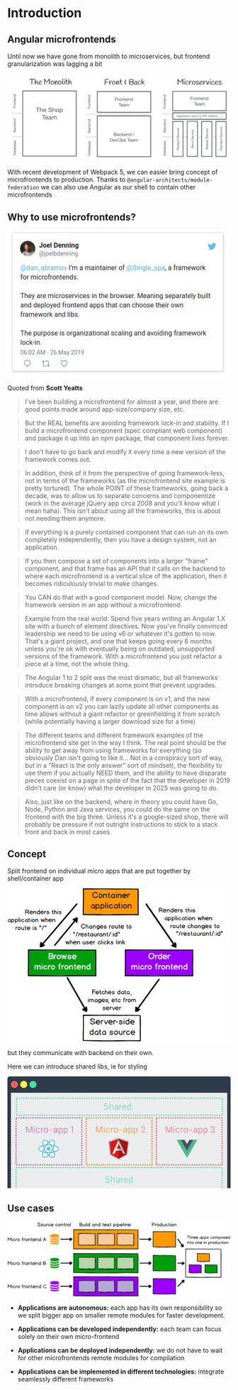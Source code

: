 # Introduction


## Angular microfrontends 

Until now we have gone from monolith to microservices, but frontend granularization was lagging a bit

![](images/README/2021-04-05-02-57-52.png)

With recent development of Webpack 5, we can easier bring concept of microfrontends to production. Thanks to `@angular-architects/module-federation` we can also use Angular as our shell to contain other microfrontends


## Why to use microfrontends?

![](images/README/2021-04-05-03-18-47.png)


Quoted from **Scott Yeatts**

> I've been building a microfrontend for almost a year, and there are good points made around app-size/company size, etc.

> But the REAL benefits are avoiding framework lock-in and stability. If I build a microfrontend component (spec compliant web component) and package it up into an npm package, that component lives forever.

> I don't have to go back and modify it every time a new version of the framework comes out.

> In addition, think of it from the perspective of going framework-less, not in terms of the frameworks (as the microfrontend site example is pretty tortured). The whole POINT of these frameworks, going back a decade, was to allow us to separate concerns and componentize (work in the average jQuery app circa 2008 and you'll know what I mean haha). This isn't about using all the frameworks, this is about not needing them anymore.

> If everything is a purely contained component that can run on its own completely independently, then you have a design system, not an application.

> If you then compose a set of components into a larger "frame" component, and that frame has an API that it calls on the backend to where each microfrontend is a vertical slice of the application, then it becomes ridiculously trivial to make changes.

> You CAN do that with a good component model. Now, change the framework version in an app without a microfrontend.

> Example from the real world: Spend five years writing an Angular 1.X site with a bunch of element directives. Now you've finally convinced leadership we need to be using v6 or whatever it's gotten to now. That's a giant project, and one that keeps going every 6 months unless you're ok with eventually being on outdated, unsupported versions of the framework. With a microfrontend you just refactor a piece at a time, not the whole thing.

> The Angular 1 to 2 split was the most dramatic, but all frameworks introduce breaking changes at some point that prevent upgrades.

> With a microfrontend, if every component is on v1, and the new component is on v2 you can lazily update all other components as time allows without a giant refactor or greenfielding it from scratch (while potentially having a larger download size for a time)

> The different teams and different framework examples of the microfrontend site get in the way I think. The real point should be the ability to get away from using frameworks for everything (so obviously Dan isn't going to like it... Not in a conspiracy sort of way, but in a "React is the only answer" sort of mindset), the flexibility to use them if you actually NEED them, and the ability to have disparate pieces coexist on a page in spite of the fact that the developer in 2019 didn't care (or know) what the developer in 2025 was going to do.

> Also, just like on the backend, where in theory you could have Go, Node, Python and Java services, you could do the same on the frontend with the big three. Unless it's a google-sized shop, there will probably be pressure if not outright instructions to stick to a stack front and back in most cases.

## Concept


Split frontend on individual micro apps that are put together by shell/container app

![](images/README/2021-04-05-03-13-26.png)

but they communicate with backend on their own.

Here we can introduce shared libs, ie for styling

![](images/README/2021-04-05-03-19-14.png)

## Use cases

![](images/README/2021-04-05-02-55-49.png)

- **Applications are autonomous:** each app has its own responsibility so we split bigger app on smaller remote modules for faster development. 

- **Applications can be developed independently:** each team can focus solely on their own micro-frontend

- **Applications can be deployed independently:** we do not have to wait for other microfrontends  remote modules for compilation

- **Applications can be implemented in different technologies:** integrate seamlessly different frameworks
